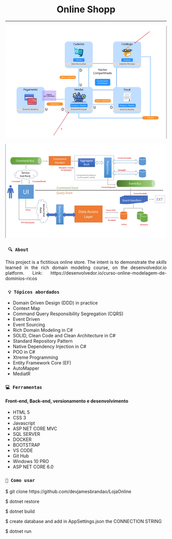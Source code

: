 <h1 align="center"><strong>Online Shopp</strong></h1>

<hr/>

<p align="center">
    <img src="https://github.com/devjamesbrandao/LojaOnline/blob/main/context-map.png" alt="Context Map of aplication" title="Online shopp">
</p> 

<p align="center">
    <img src="https://github.com/devjamesbrandao/LojaOnline/blob/main/cqrs.png" alt="Image CQRS" title="Online shopp">
</p> 


### ` 🔍 About`

<p align="justify">This project is a fictitious online store. The intent is to demonstrate the <i>skills</i>
learned in the rich domain modeling course, on the desenvolvedor.io platform. Link: https://desenvolvedor.io/curso-online-modelagem-de-dominios-ricos</p>

### ` 💡 Tópicos abordados`

* Domain Driven Design (DDD) in practice 
* Context Map
* Command Query Responsibility Segregation (CQRS)
* Event Driven
* Event Sourcing
* Rich Domain Modeling in C#
* SOLID, Clean Code and Clean Architecture in C#
* Standard Repository Pattern
* Native Dependency Injection in C#
* POO in C#
* Xtreme Programming
* Entity Framework Core (EF)
* AutoMapper
* MediatR

### `💻 Ferramentas`

#### Front-end, Back-end, versionamento e desenvolvimento
* HTML 5
* CSS 3
* Javascript
* ASP NET CORE MVC
* SQL SERVER
* DOCKER
* BOOTSTRAP
* VS CODE
* Git Hub
* Windows 10 PRO
* ASP NET CORE 6.0

### `🔎 Como usar`

<p>$ git clone https://github.com/devjamesbrandao/LojaOnline</p>

<p>$ dotnet restore</p>

<p>$ dotnet build</p>

<p>$ create database and add in AppSettings.json the CONNECTION STRING</p>

<p>$ dotnet run</p>
